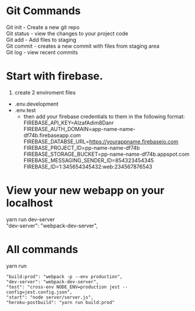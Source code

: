 # Git Commands

Git init - Create a new git repo <br>
Git status - view the changes to your project code <br>
Git add - Add files to staging <br>
Git commit - creates a new commit with files from staging area <br>
Git log - view recent commits <br>


# Start with firebase.
1. create 2 enviroment files <br>
  - .env.development <br>
  - .env.test
    * then add your firebase credentials to them in the following format: <br>
    FIREBASE_API_KEY=AIzafAdim8Danr
    FIREBASE_AUTH_DOMAIN=app-name-name-df74b.firebaseapp.com
    FIREBASE_DATABSE_URL=https://yourappname.firebaseio.com
    FIREBASE_PROJECT_ID=pp-name-name-df74b
    FIREBASE_STORAGE_BUCKET=pp-name-name-df74b.appspot.com
    FIREBASE_MESSAGING_SENDER_ID=854323454345
    FIREBASE_ID=1:345654345432:web:234567876543
  
# View your new webapp on your localhost
yarn run dev-server <br>
"dev-server": "webpack-dev-server",

# All commands
yarn run <command> <br>

    "build:prod": "webpack -p --env production",
    "dev-server": "webpack-dev-server",
    "test": "cross-env NODE_ENV=production jest --config=jest.config.json",
    "start": "node server/server.js",
    "heroku-postbuild": "yarn run build:prod"
